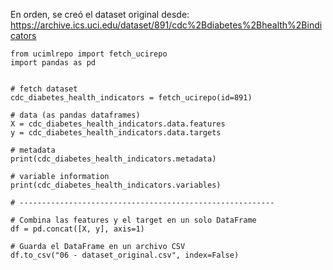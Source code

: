 En orden, se creó el dataset original desde: https://archive.ics.uci.edu/dataset/891/cdc%2Bdiabetes%2Bhealth%2Bindicators 

```
from ucimlrepo import fetch_ucirepo 
import pandas as pd


# fetch dataset 
cdc_diabetes_health_indicators = fetch_ucirepo(id=891) 
  
# data (as pandas dataframes) 
X = cdc_diabetes_health_indicators.data.features 
y = cdc_diabetes_health_indicators.data.targets 
  
# metadata 
print(cdc_diabetes_health_indicators.metadata) 
  
# variable information 
print(cdc_diabetes_health_indicators.variables) 

# ---------------------------------------------------------

# Combina las features y el target en un solo DataFrame
df = pd.concat([X, y], axis=1)

# Guarda el DataFrame en un archivo CSV
df.to_csv("06 - dataset_original.csv", index=False)
```

